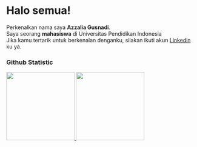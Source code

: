 # Halo semua! 

Perkenalkan nama saya **Azzalia Gusnadi**.<br>
Saya seorang **mahasiswa** di Universitas Pendidikan Indonesia<br>
Jika kamu tertarik untuk berkenalan denganku, silakan ikuti akun [Linkedin](https://www.linkedin.com/in/azzalia-gusnadi-327861251) ku ya.

### Github Statistic
<p align="left">
<a href="https://github.com/penuliscode">
  <img height="180em" src="https://github-readme-stats-eight-theta.vercel.app/api?username=azzaliag29&show_icons=true&theme=algolia&include_all_commits=true&count_private=true"/>
  <img height="180em" src="https://github-readme-stats-eight-theta.vercel.app/api/top-langs/?username=azzaliag29&layout=compact&layout=compact&theme=algolia"/>
</a>
</p>
